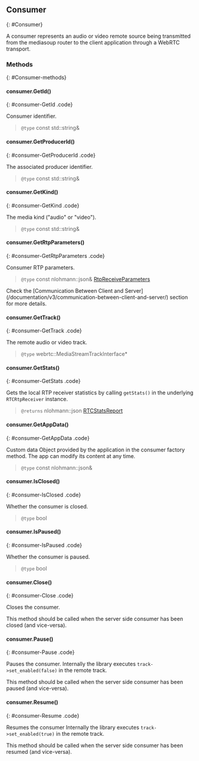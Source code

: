 ## Consumer
{: #Consumer}

<section markdown="1">

A consumer represents an audio or video remote source being transmitted from the mediasoup router to the client application through a WebRTC transport.

</section>


### Methods
{: #Consumer-methods}

<section markdown="1">

#### consumer.GetId()
{: #consumer-GetId .code}

Consumer identifier.

> `@type` const std::string&

#### consumer.GetProducerId()
{: #consumer-GetProducerId .code}

The associated producer identifier.

> `@type` const std::string&

#### consumer.GetKind()
{: #consumer-GetKind .code}

The media kind ("audio" or "video").

> `@type` const std::string&

#### consumer.GetRtpParameters()
{: #consumer-GetRtpParameters .code}

Consumer RTP parameters.

> `@type` const nlohmann::json& [RtpReceiveParameters](/documentation/v3/mediasoup/rtp-parameters-and-capabilities/#RtpReceiveParameters)

<div markdown="1" class="note">
Check the [Communication Between Client and Server](/documentation/v3/communication-between-client-and-server/) section for more details.
</div>

#### consumer.GetTrack()
{: #consumer-GetTrack .code}

The remote audio or video track.

> `@type` webrtc::MediaStreamTrackInterface\*

#### consumer.GetStats()
{: #consumer-GetStats .code}

Gets the local RTP receiver statistics by calling `getStats()` in the underlying `RTCRtpReceiver` instance.

> `@returns` nlohmann::json  [RTCStatsReport](https://w3c.github.io/webrtc-pc/#dom-rtcstatsreport)

#### consumer.GetAppData()
{: #consumer-GetAppData .code}

Custom data Object provided by the application in the consumer factory method. The app can modify its content at any time.

> `@type` const nlohmann::json&

#### consumer.IsClosed()
{: #consumer-IsClosed .code}

Whether the consumer is closed.

> `@type` bool

#### consumer.IsPaused()
{: #consumer-IsPaused .code}

Whether the consumer is paused.

> `@type` bool

#### consumer.Close()
{: #consumer-Close .code}

Closes the consumer.

<div markdown="1" class="note">
This method should be called when the server side consumer has been closed (and vice-versa).
</div>

#### consumer.Pause()
{: #consumer-Pause .code}

Pauses the consumer. Internally the library executes `track->set_enabled(false)` in the remote track.

<div markdown="1" class="note">
This method should be called when the server side consumer has been paused (and vice-versa).
</div>

#### consumer.Resume()
{: #consumer-Resume .code}

Resumes the consumer Internally the library executes `track->set_enabled(true)` in the remote track.

<div markdown="1" class="note">
This method should be called when the server side consumer has been resumed (and vice-versa).
</div>

</section>
